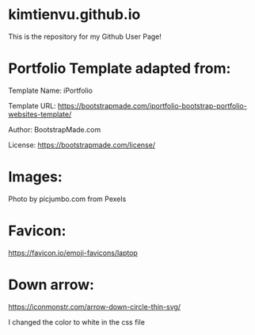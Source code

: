 # kimtienvu.github.io
This is the repository for my Github User Page!


# Portfolio Template adapted from:

Template Name: iPortfolio

Template URL: https://bootstrapmade.com/iportfolio-bootstrap-portfolio-websites-template/

Author: BootstrapMade.com

License: https://bootstrapmade.com/license/

# Images:

Photo by picjumbo.com from Pexels

# Favicon:

https://favicon.io/emoji-favicons/laptop

# Down arrow:

https://iconmonstr.com/arrow-down-circle-thin-svg/

I changed the color to white in the css file